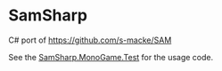 # SamSharp
C# port of https://github.com/s-macke/SAM

See the [SamSharp.MonoGame.Test](https://github.com/rds1983/SamSharp/tree/master/samples/SamSharp.MonoGame.Test) for the usage code.

